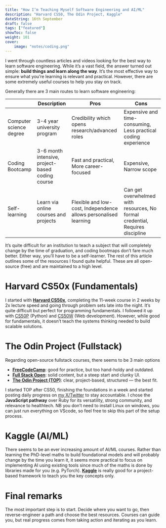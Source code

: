 ```yaml
---
title: "How I’m Teaching Myself Software Engineering and AI/ML"
description: "Harvard CS50, The Odin Project, Kaggle"
dateString: 16th September
draft: false
tags: ["featured"]
showToc: false
weight: 101
cover:
    image: "notes/coding.png" 
---
```


I went through countless articles and videos looking for the best way to learn software engineering. While it’s a vast field, the answer turned out simple: **build things and learn along the way**. It’s the most effective way to ensure what you’re learning is relevant and practical. However, there are some extremely useful courses to help you stay on track.

Generally there are 3 main routes to learn software engineering:

|  | Description | Pros | Cons |
| --- | --- | --- | --- |
| Computer science degree | 3-4 year university program | Credibility which opens research/advanced roles | Expensive and time-consuming, Less practical coding experience |
| Coding Bootcamp | 3-6 month intensive, project-based coding course | Fast and practical, More career-focused | Expensive, Narrow scope |
| Self-learning | Learn via online courses and projects | Flexible and low-cost, Independence allows personalised learning | Can get overwhelmed with resources, No formal credential, Requires discipline |

It’s quite difficult for an institution to teach a subject that will completely change by the time of graduation, and coding bootmaps don’t fare much better. Either way, you’ll have to be a self-learner. The rest of this article outlines some of the resources I found quite helpful. These are all open-source (free) and are maintained to a high level.

# Harvard CS50x (Fundamentals)

I started with [**Harvard CS50x**](https://cs50.harvard.edu/x/), completing the 11-week course in 2 weeks by 2x lecture speed and going through problem sets late into the night. It’s quite difficult but perfect for programming fundamentals. I followed it up with [CS50P](https://cs50.harvard.edu/python/) (Python) and [CS50W](https://cs50.harvard.edu/web/) (Web development). However, while good for fundamentals, it doesn’t teach the systems thinking needed to build scalable solutions.

# The Odin Project (Fullstack)

Regarding open-source fullstack courses, there seems to be 3 main options

- [**FreeCodeCamp**](https://www.freecodecamp.org/): good for practice, but too hand-holdy and outdated.
- [**Full Stack Open**](https://fullstackopen.com/en/): solid content, but a steep start and clunky UI.
- [**The Odin Project (TOP)**](https://www.theodinproject.com/): clear, project-based, structured — the best fit.

I started TOP after CS50, finishing the foundations in a week and started posting daily progress on [my X/Twitter](https://x.com/kprabhu04) to stay accountable. I chose the **JavaScript pathway** over Ruby for its versatility, strong community, and relevance to healthtech. NB you don’t need to install Linux on windows, you can just run everything on VScode, so feel free to skip this part of the setup process.

# Kaggle  (AI/ML)

There seems to be an ever increasing amount of AI/ML courses. Rather than learning the PhD-level maths to build foundational models and will probably change by the time you learn it, it seems more practical to focus on implementing AI using existing tools since much of the maths is done by libraries made for you (e.g. PyTorch). [**Kaggle**](https://www.kaggle.com/learn) is really good for a project-based framework to teach you the key concepts only.

# Final remarks

The most important step is to start. Decide where you want to go, then reverse-engineer a path and choose the best resources. Courses can guide you, but real progress comes from taking action and iterating as you learn.